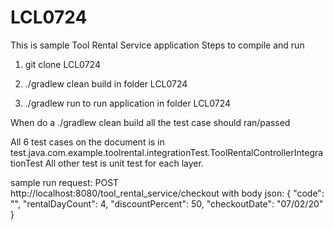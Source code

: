 # LCL0724
This is sample Tool Rental Service application
Steps to compile and run

1. git clone LCL0724

2. ./gradlew clean build in folder LCL0724
3. ./gradlew run to run application in folder LCL0724

When do a ./gradlew clean build all the test case should ran/passed

All 6 test cases on the document is 
in test.java.com.example.toolrental.integrationTest.ToolRentalControllerIntegrationTest
All other test is unit test for each layer.

sample run request:
POST http://localhost:8080/tool_rental_service/checkout
with body json:
{
"code": "",
"rentalDayCount": 4,
"discountPercent": 50,
"checkoutDate": "07/02/20"
}


